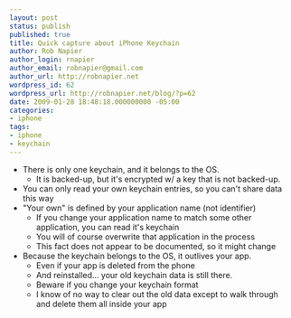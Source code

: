 ```yaml
---
layout: post
status: publish
published: true
title: Quick capture about iPhone Keychain
author: Rob Napier
author_login: rnapier
author_email: robnapier@gmail.com
author_url: http://robnapier.net
wordpress_id: 62
wordpress_url: http://robnapier.net/blog/?p=62
date: 2009-01-28 18:48:18.000000000 -05:00
categories:
- iphone
tags:
- iphone
- keychain
---
```

<ul>
	<li>There is only one keychain, and it belongs to the OS.
<ul>
	<li>It is backed-up, but it's encrypted w/ a key that is not backed-up.</li>
</ul>
</li>
	<li>You can only read your own keychain entries, so you can't share data this way</li>
	<li>"Your own" is defined by your application name (not identifier)
<ul>
	<li>If you change your application name to match some other application, you can read it's keychain</li>
	<li>You will of course overwrite that application in the process</li>
	<li>This fact does not appear to be documented, so it might change</li>
</ul>
</li>
	<li>Because the keychain belongs to the OS, it outlives your app.
<ul>
	<li>Even if your app is deleted from the phone</li>
	<li>And reinstalled... your old keychain data is still there.</li>
	<li>Beware if you change your keychain format</li>
	<li>I know of no way to clear out the old data except to walk through and delete them all inside your app</li>
</ul>
</li>
</ul>
